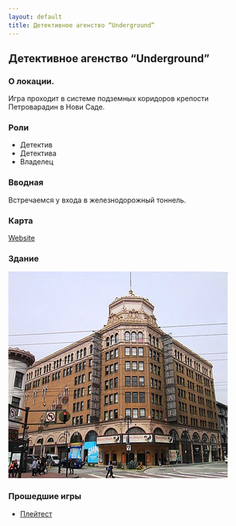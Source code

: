 ```yaml
---
layout: default
title: Детективное агенство “Underground”
---
```

## Детективное агенство “Underground”
### О локации.
Игра проходит в системе подземных коридоров крепости Петроварадин в Нови Саде.

### Роли
- Детектив
- Детектива
- Владелец

### Вводная
Встречаемся у входа в железнодорожный тоннель.

### Карта
[Website](https://markmap.js.org/)

### Здание
![Building](building.jpg "Building")

### Прошедшие игры
- [Плейтест](https://drive.google.com/drive/folders/1zI4iX-EWJowXbe3l9DkRK-jT6UyQ_xn2?usp=share_link)
